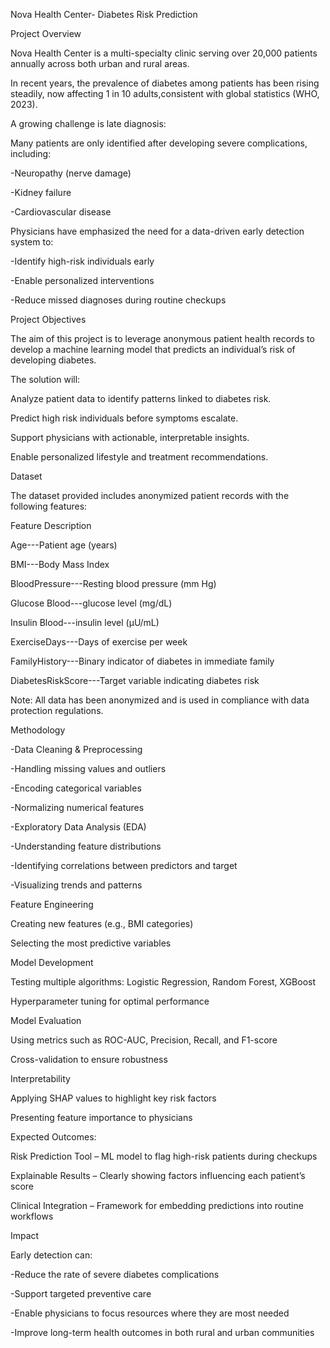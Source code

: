 Nova Health Center- Diabetes Risk Prediction

Project Overview

Nova Health Center is a multi-specialty clinic serving over 20,000 patients annually across both urban and rural areas.

In recent years, the prevalence of diabetes among patients has been rising steadily, now affecting 1 in 10 adults,consistent with global statistics (WHO, 2023).

A growing challenge is late diagnosis:

Many patients are only identified after developing severe complications, including:

-Neuropathy (nerve damage)

-Kidney failure

-Cardiovascular disease

Physicians have emphasized the need for a data-driven early detection system to:

-Identify high-risk individuals early

-Enable personalized interventions

-Reduce missed diagnoses during routine checkups

Project Objectives

The aim of this project is to leverage anonymous patient health records to develop a machine learning model that predicts an individual’s risk of developing diabetes.

The solution will:

Analyze patient data to identify patterns linked to diabetes risk.

Predict high risk individuals before symptoms escalate.

Support physicians with actionable, interpretable insights.

Enable personalized lifestyle and treatment recommendations.


Dataset

The dataset provided includes anonymized patient records with the following features:

Feature	Description

Age---Patient age (years)

BMI---Body Mass Index

BloodPressure---Resting blood pressure (mm Hg)

Glucose	Blood---glucose level (mg/dL)

Insulin	Blood---insulin level (μU/mL)

ExerciseDays---Days of exercise per week

FamilyHistory---Binary indicator of diabetes in immediate family

DiabetesRiskScore---Target variable indicating diabetes risk

Note: All data has been anonymized and is used in compliance with data protection regulations.

Methodology

-Data Cleaning & Preprocessing

-Handling missing values and outliers

-Encoding categorical variables

-Normalizing numerical features

-Exploratory Data Analysis (EDA)

-Understanding feature distributions

-Identifying correlations between predictors and target

-Visualizing trends and patterns

Feature Engineering

Creating new features (e.g., BMI categories)

Selecting the most predictive variables

Model Development

Testing multiple algorithms: Logistic Regression, Random Forest, XGBoost

Hyperparameter tuning for optimal performance

Model Evaluation

Using metrics such as ROC-AUC, Precision, Recall, and F1-score

Cross-validation to ensure robustness

Interpretability

Applying SHAP values to highlight key risk factors

Presenting feature importance to physicians

Expected Outcomes:

Risk Prediction Tool – ML model to flag high-risk patients during checkups

Explainable Results – Clearly showing factors influencing each patient’s score

Clinical Integration – Framework for embedding predictions into routine workflows

Impact

Early detection can:

-Reduce the rate of severe diabetes complications

-Support targeted preventive care

-Enable physicians to focus resources where they are most needed

-Improve long-term health outcomes in both rural and urban communities

